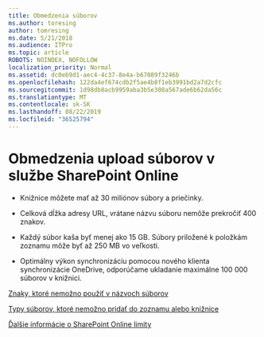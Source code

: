 ```yaml
---
title: Obmedzenia súborov
ms.author: toresing
author: tomresing
ms.date: 5/21/2018
ms.audience: ITPro
ms.topic: article
ROBOTS: NOINDEX, NOFOLLOW
localization_priority: Normal
ms.assetid: dc0eb9d1-aec4-4c37-8e4a-b67089f3246b
ms.openlocfilehash: 122da4ef674cdb2f5ae4b8f1eb3991bd2a7d2cfc
ms.sourcegitcommit: 1d98db8acb9959aba3b5e308a567ade6b62da56c
ms.translationtype: MT
ms.contentlocale: sk-SK
ms.lasthandoff: 08/22/2019
ms.locfileid: "36525794"
---
```

# <a name="file-upload-limits-in-sharepoint-online"></a>Obmedzenia upload súborov v službe SharePoint Online

- Knižnice môžete mať až 30 miliónov súbory a priečinky.
    
- Celková dĺžka adresy URL, vrátane názvu súboru nemôže prekročiť 400 znakov.
    
- Každý súbor kaša byť menej ako 15 GB. Súbory priložené k položkám zoznamu môže byť až 250 MB vo veľkosti.
    
- Optimálny výkon synchronizáciu pomocou nového klienta synchronizácie OneDrive, odporúčame ukladanie maximálne 100 000 súborov v knižnici. 
    
[Znaky, ktoré nemožno použiť v názvoch súborov](https://go.microsoft.com/fwlink/?linkid=866430)
  
[Typy súborov, ktoré nemožno pridať do zoznamu alebo knižnice](https://go.microsoft.com/fwlink/?linkid=273757)
  
[Ďalšie informácie o SharePoint Online limity](https://go.microsoft.com/fwlink/?linkid=271273)
  

